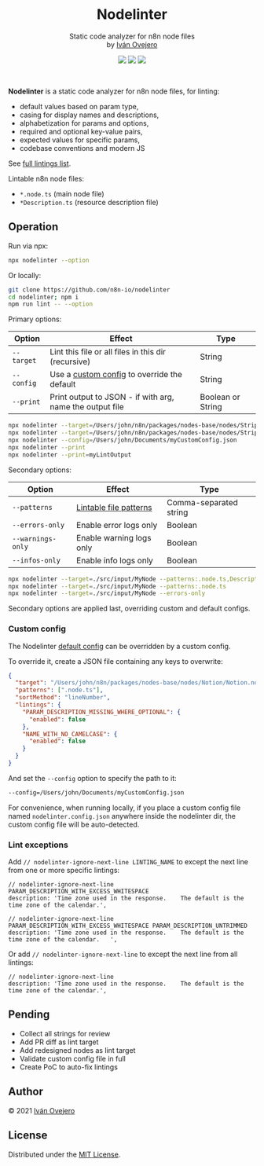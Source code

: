 <!-- <p align="center">
  <img src="logo.png" width="450" alt="Nodelinter logo" />
</p> -->

<p align="center">
  <h1 align="center">Nodelinter</h1>
</p>

<p align="center">
  Static code analyzer for n8n node files<br />
  by <a href="https://github.com/ivov">Iván Ovejero</a>
</p>

<p align="center">
  <img src="https://img.shields.io/badge/status-work%20in%20progress-blue">
  <a href="https://github.com/n8n-io"><img src="https://img.shields.io/badge/org-n8n-ff6d5a"></a>
  <img src="https://img.shields.io/badge/license-MIT-brightgreen">
</p>

<br />

<!-- <p align="center">
  <img src="screenshot.png" width="450" alt="Nodelinter screenshot" />
</p> -->

**Nodelinter** is a static code analyzer for n8n node files, for linting:

- default values based on param type,
- casing for display names and descriptions,
- alphabetization for params and options,
- required and optional key-value pairs,
- expected values for specific params,
- codebase conventions and modern JS

See [full lintings list](./src/lintings.ts).

Lintable n8n node files:

- `*.node.ts` (main node file)
- `*Description.ts` (resource description file)

## Operation

Run via npx:

```sh
npx nodelinter --option
```

Or locally:

```sh
git clone https://github.com/n8n-io/nodelinter
cd nodelinter; npm i
npm run lint -- --option
```

Primary options:

| Option     | Effect                                                        | Type              |
| ---------- | ------------------------------------------------------------- | ----------------- |
| `--target` | Lint this file or all files in this dir (recursive)           | String            |
| `--config` | Use a [custom config](#custom-config) to override the default | String            |
| `--print`  | Print output to JSON - if with arg, name the output file      | Boolean or String |

```sh
npx nodelinter --target=/Users/john/n8n/packages/nodes-base/nodes/Stripe/Stripe.node.ts
npx nodelinter --target=/Users/john/n8n/packages/nodes-base/nodes/Stripe
npx nodelinter --config=/Users/john/Documents/myCustomConfig.json
npx nodelinter --print
npx nodelinter --print=myLintOutput
```

Secondary options:

| Option            | Effect                                                                                                                                   | Type                   |
| ----------------- | ---------------------------------------------------------------------------------------------------------------------------------------- | ---------------------- |
| `--patterns`      | [Lintable file patterns](https://github.com/n8n-io/nodelinter/blob/0236d5d767a3a2c1ef51163bd5052e8e87059b82/src/defaultConfig.ts#L9-L13) | Comma-separated string |
| `--errors-only`   | Enable error logs only                                                                                                                   | Boolean                |
| `--warnings-only` | Enable warning logs only                                                                                                                 | Boolean                |
| `--infos-only`    | Enable info logs only                                                                                                                    | Boolean                |

```sh
npx nodelinter --target=./src/input/MyNode --patterns:.node.ts,Description.ts
npx nodelinter --target=./src/input/MyNode --patterns:.node.ts
npx nodelinter --target=./src/input/MyNode --errors-only
```

Secondary options are applied last, overriding custom and default configs.

### Custom config

The Nodelinter [default config](./src/defaultConfig.ts) can be overridden by a custom config.

To override it, create a JSON file containing any keys to overwrite:

```json
{
  "target": "/Users/john/n8n/packages/nodes-base/nodes/Notion/Notion.node.ts",
  "patterns": [".node.ts"],
  "sortMethod": "lineNumber",
  "lintings": {
    "PARAM_DESCRIPTION_MISSING_WHERE_OPTIONAL": {
      "enabled": false
    },
    "NAME_WITH_NO_CAMELCASE": {
      "enabled": false
    }
  }
}
```

And set the `--config` option to specify the path to it:

```sh
--config=/Users/john/Documents/myCustomConfig.json
```

For convenience, when running locally, if you place a custom config file named `nodelinter.config.json` anywhere inside the nodelinter dir, the custom config file will be auto-detected.

### Lint exceptions

Add `// nodelinter-ignore-next-line LINTING_NAME` to except the next line from one or more specific lintings:

```
// nodelinter-ignore-next-line PARAM_DESCRIPTION_WITH_EXCESS_WHITESPACE
description: 'Time zone used in the response.    The default is the time zone of the calendar.',

// nodelinter-ignore-next-line PARAM_DESCRIPTION_WITH_EXCESS_WHITESPACE PARAM_DESCRIPTION_UNTRIMMED
description: 'Time zone used in the response.    The default is the time zone of the calendar.   ',
```

Or add `// nodelinter-ignore-next-line` to except the next line from all lintings:

```
// nodelinter-ignore-next-line
description: 'Time zone used in the response.    The default is the time zone of the calendar.',
```

<!-- ## Classification

Lintings are tagged with one or more **lint areas**, i.e. the section of code affected by the linting, such as `default` (default values), `displayName` (user-facing names for params and options), `limit` (limit params), etc.

Every linting also flags a single **lint issue**, i.e. the type of problem flagged by the linting, such as `alphabetization` (alphabetical sorting of params or options), `casing` (proper casing for user-facing param names and options), `missing` (for missing context-dependent key-value pairs), etc.

Lintings can be toggled on and off by lint area, by lint issue, or individually. -->

## Pending

- Collect all strings for review
- Add PR diff as lint target
- Add redesigned nodes as lint target
- Validate custom config file in full
- Create PoC to auto-fix lintings

## Author

© 2021 [Iván Ovejero](https://github.com/ivov)

## License

Distributed under the [MIT License](LICENSE.md).
